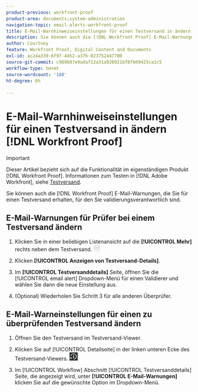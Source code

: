 ```yaml
---
product-previous: workfront-proof
product-area: documents;system-administration
navigation-topic: email-alerts-workfront-proof
title: E-Mail-Warnhinweiseinstellungen für einen Testversand in ändern [!DNL Workfront Proof]
description: Sie können auch die [!DNL Workfront Proof] E-Mail-Warnungen, die Sie für einen Testversand erhalten, für den Sie validierungsverantwortlich sind.
author: Courtney
feature: Workfront Proof, Digital Content and Documents
exl-id: ac24a339-6f9f-4452-a37b-023752447700
source-git-commit: c989687e9adaf12a31a920921bf8fb69425ca1c5
workflow-type: tm+mt
source-wordcount: '180'
ht-degree: 0%

---
```


# E-Mail-Warnhinweiseinstellungen für einen Testversand in ändern [!DNL Workfront Proof]

>[!IMPORTANT]
>
>Dieser Artikel bezieht sich auf die Funktionalität im eigenständigen Produkt [!DNL Workfront Proof]. Informationen zum Testen in [!DNL Adobe Workfront], siehe [Testversand](../../../review-and-approve-work/proofing/proofing.md).

Sie können auch die [!DNL Workfront Proof] E-Mail-Warnungen, die Sie für einen Testversand erhalten, für den Sie validierungsverantwortlich sind.

## E-Mail-Warnungen für Prüfer bei einem Testversand ändern

1. Klicken Sie in einer beliebigen Listenansicht auf die **[!UICONTROL Mehr]** rechts neben dem Testversand. ![](assets/more-button-small.png)

1. Klicken **[!UICONTROL Anzeigen von Testversand-Details]**.
1. Im **[!UICONTROL Testversanddetails]** Seite, öffnen Sie die [!UICONTROL email alert] Dropdown-Menü für einen Validierer und wählen Sie dann die neue Einstellung aus.
1. (Optional) Wiederholen Sie Schritt 3 für alle anderen Überprüfer.

## E-Mail-Warneinstellungen für einen zu überprüfenden Testversand ändern

1. Öffnen Sie den Testversand im Testversand-Viewer.
1. Klicken Sie auf [!UICONTROL Detailseite] in der linken unteren Ecke des Testversand-Viewers. ![Details_page_btn.png](assets/details-page-btn.png)

1. Im [!UICONTROL Workflow] Abschnitt [!UICONTROL Testversanddetails] Seite, die angezeigt wird, unter **[!UICONTROL E-Mail-Warnungen]** klicken Sie auf die gewünschte Option im Dropdown-Menü.
